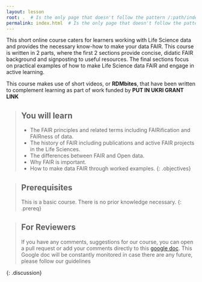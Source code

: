 ```yaml
---
layout: lesson
root: .  # Is the only page that doesn't follow the pattern /:path/index.html
permalink: index.html  # Is the only page that doesn't follow the pattern /:path/index.html
---
```


This short online course caters for learners working with Life Science data and provides the necessary know-how to make your data FAIR.  This course is written in 2 parts, where the first 2 sections provide concise, didatic FAIR background and signposting to useful resources.  The final sections focus on practical examples of how to make Life Science data FAIR and engage in active learning.  

This course makes use of short videos, or **RDMbites**, that have been written to complement learning as part of work funded by **PUT IN UKRI GRANT LINK**


> ## You will learn
> - The FAIR principles and related terms including FAIRification and FAIRness of data.  
> - The history of FAIR including publications and active FAIR projects in the Life Sciences.
> - The differences between FAIR and Open data.
> - Why FAIR is important.
> - How to make data FAIR through worked examples.
{: .objectives}

> ## Prerequisites
> This is a basic course. There is no prior knowledge necessary.
{: .prereq}

> ## For Reviewers
> If you have any comments, suggestions for our course, you can open a pull request or add your comments directly to this 
> [google doc](https://docs.google.com/document/d/1twW2NOieV-s4UmIgiMSQaD5DdOrg82sLdR1XpwkupHg/edit). This Google doc will be constantly monitored in case there are 
> any future, please follow our guidelines 
> 
{: .discussion}

